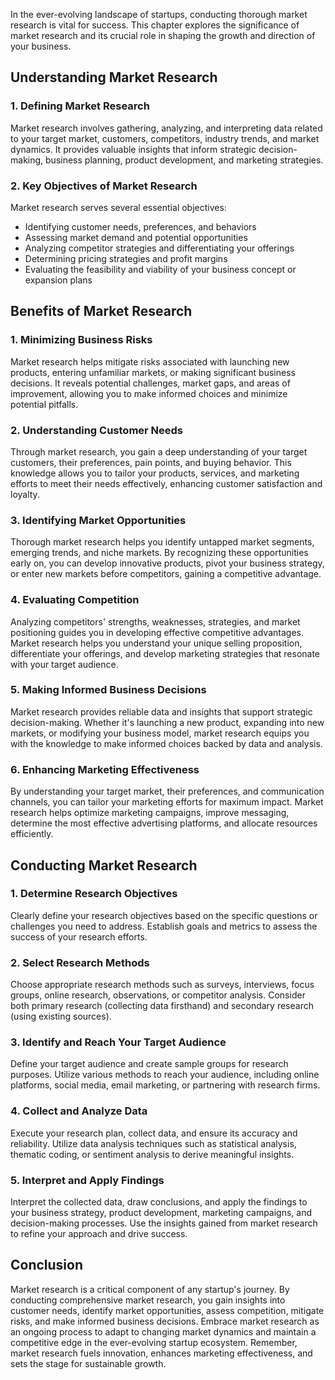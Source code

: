 
In the ever-evolving landscape of startups, conducting thorough market research is vital for success. This chapter explores the significance of market research and its crucial role in shaping the growth and direction of your business.

Understanding Market Research
-----------------------------

### **1. Defining Market Research**

Market research involves gathering, analyzing, and interpreting data related to your target market, customers, competitors, industry trends, and market dynamics. It provides valuable insights that inform strategic decision-making, business planning, product development, and marketing strategies.

### **2. Key Objectives of Market Research**

Market research serves several essential objectives:

* Identifying customer needs, preferences, and behaviors
* Assessing market demand and potential opportunities
* Analyzing competitor strategies and differentiating your offerings
* Determining pricing strategies and profit margins
* Evaluating the feasibility and viability of your business concept or expansion plans

Benefits of Market Research
---------------------------

### **1. Minimizing Business Risks**

Market research helps mitigate risks associated with launching new products, entering unfamiliar markets, or making significant business decisions. It reveals potential challenges, market gaps, and areas of improvement, allowing you to make informed choices and minimize potential pitfalls.

### **2. Understanding Customer Needs**

Through market research, you gain a deep understanding of your target customers, their preferences, pain points, and buying behavior. This knowledge allows you to tailor your products, services, and marketing efforts to meet their needs effectively, enhancing customer satisfaction and loyalty.

### **3. Identifying Market Opportunities**

Thorough market research helps you identify untapped market segments, emerging trends, and niche markets. By recognizing these opportunities early on, you can develop innovative products, pivot your business strategy, or enter new markets before competitors, gaining a competitive advantage.

### **4. Evaluating Competition**

Analyzing competitors' strengths, weaknesses, strategies, and market positioning guides you in developing effective competitive advantages. Market research helps you understand your unique selling proposition, differentiate your offerings, and develop marketing strategies that resonate with your target audience.

### **5. Making Informed Business Decisions**

Market research provides reliable data and insights that support strategic decision-making. Whether it's launching a new product, expanding into new markets, or modifying your business model, market research equips you with the knowledge to make informed choices backed by data and analysis.

### **6. Enhancing Marketing Effectiveness**

By understanding your target market, their preferences, and communication channels, you can tailor your marketing efforts for maximum impact. Market research helps optimize marketing campaigns, improve messaging, determine the most effective advertising platforms, and allocate resources efficiently.

Conducting Market Research
--------------------------

### **1. Determine Research Objectives**

Clearly define your research objectives based on the specific questions or challenges you need to address. Establish goals and metrics to assess the success of your research efforts.

### **2. Select Research Methods**

Choose appropriate research methods such as surveys, interviews, focus groups, online research, observations, or competitor analysis. Consider both primary research (collecting data firsthand) and secondary research (using existing sources).

### **3. Identify and Reach Your Target Audience**

Define your target audience and create sample groups for research purposes. Utilize various methods to reach your audience, including online platforms, social media, email marketing, or partnering with research firms.

### **4. Collect and Analyze Data**

Execute your research plan, collect data, and ensure its accuracy and reliability. Utilize data analysis techniques such as statistical analysis, thematic coding, or sentiment analysis to derive meaningful insights.

### **5. Interpret and Apply Findings**

Interpret the collected data, draw conclusions, and apply the findings to your business strategy, product development, marketing campaigns, and decision-making processes. Use the insights gained from market research to refine your approach and drive success.

Conclusion
----------

Market research is a critical component of any startup's journey. By conducting comprehensive market research, you gain insights into customer needs, identify market opportunities, assess competition, mitigate risks, and make informed business decisions. Embrace market research as an ongoing process to adapt to changing market dynamics and maintain a competitive edge in the ever-evolving startup ecosystem. Remember, market research fuels innovation, enhances marketing effectiveness, and sets the stage for sustainable growth.
